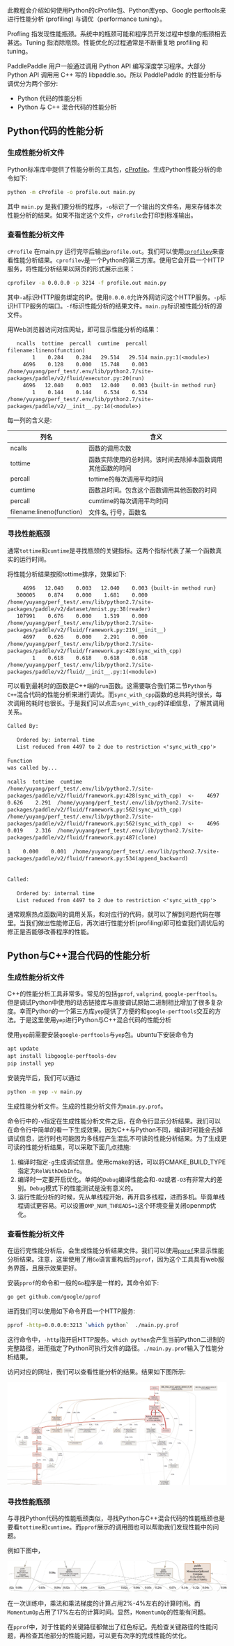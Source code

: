 此教程会介绍如何使用Python的cProfile包、Python库yep、Google perftools来进行性能分析 (profiling) 与调优（performance tuning）。

Profling 指发现性能瓶颈。系统中的瓶颈可能和程序员开发过程中想象的瓶颈相去甚远。Tuning 指消除瓶颈。性能优化的过程通常是不断重复地 profiling 和 tuning。

PaddlePaddle 用户一般通过调用 Python API 编写深度学习程序。大部分 Python API 调用用 C++ 写的 libpaddle.so。所以 PaddlePaddle 的性能分析与调优分为两个部分:

* Python 代码的性能分析
* Python 与 C++ 混合代码的性能分析


## Python代码的性能分析

### 生成性能分析文件

Python标准库中提供了性能分析的工具包，[cProfile](https://docs.python.org/2/library/profile.html)。生成Python性能分析的命令如下:

```bash
python -m cProfile -o profile.out main.py
```

其中 `main.py` 是我们要分析的程序，`-o`标识了一个输出的文件名，用来存储本次性能分析的结果。如果不指定这个文件，`cProfile`会打印到标准输出。

### 查看性能分析文件

`cProfile` 在main.py 运行完毕后输出`profile.out`。我们可以使用[`cprofilev`](https://github.com/ymichael/cprofilev)来查看性能分析结果。`cprofilev`是一个Python的第三方库。使用它会开启一个HTTP服务，将性能分析结果以网页的形式展示出来：

```bash
cprofilev -a 0.0.0.0 -p 3214 -f profile.out main.py
```

其中`-a`标识HTTP服务绑定的IP。使用`0.0.0.0`允许外网访问这个HTTP服务。`-p`标识HTTP服务的端口。`-f`标识性能分析的结果文件。`main.py`标识被性能分析的源文件。

用Web浏览器访问对应网址，即可显示性能分析的结果：

```
   ncalls  tottime  percall  cumtime  percall filename:lineno(function)
        1    0.284    0.284   29.514   29.514 main.py:1(<module>)
     4696    0.128    0.000   15.748    0.003 /home/yuyang/perf_test/.env/lib/python2.7/site-packages/paddle/v2/fluid/executor.py:20(run)
     4696   12.040    0.003   12.040    0.003 {built-in method run}
        1    0.144    0.144    6.534    6.534 /home/yuyang/perf_test/.env/lib/python2.7/site-packages/paddle/v2/__init__.py:14(<module>)
```

每一列的含义是:

| 列名 | 含义 |
| --- | --- |
| ncalls | 函数的调用次数 |
| tottime | 函数实际使用的总时间。该时间去除掉本函数调用其他函数的时间 |
| percall | tottime的每次调用平均时间 |
| cumtime | 函数总时间。包含这个函数调用其他函数的时间 |
| percall | cumtime的每次调用平均时间 |
| filename:lineno(function) | 文件名, 行号，函数名 |


### 寻找性能瓶颈

通常`tottime`和`cumtime`是寻找瓶颈的关键指标。这两个指标代表了某一个函数真实的运行时间。

将性能分析结果按照tottime排序，效果如下:

```text
     4696   12.040    0.003   12.040    0.003 {built-in method run}
   300005    0.874    0.000    1.681    0.000 /home/yuyang/perf_test/.env/lib/python2.7/site-packages/paddle/v2/dataset/mnist.py:38(reader)
   107991    0.676    0.000    1.519    0.000 /home/yuyang/perf_test/.env/lib/python2.7/site-packages/paddle/v2/fluid/framework.py:219(__init__)
     4697    0.626    0.000    2.291    0.000 /home/yuyang/perf_test/.env/lib/python2.7/site-packages/paddle/v2/fluid/framework.py:428(sync_with_cpp)
        1    0.618    0.618    0.618    0.618 /home/yuyang/perf_test/.env/lib/python2.7/site-packages/paddle/v2/fluid/__init__.py:1(<module>)
```

可以看到最耗时的函数是C++端的`run`函数。这需要联合我们第二节`Python`与`C++`混合代码的性能分析来进行调优。而`sync_with_cpp`函数的总共耗时很长，每次调用的耗时也很长。于是我们可以点击`sync_with_cpp`的详细信息，了解其调用关系。

```text
Called By:

   Ordered by: internal time
   List reduced from 4497 to 2 due to restriction <'sync_with_cpp'>

Function                                                                                                 was called by...
                                                                                                             ncalls  tottime  cumtime
/home/yuyang/perf_test/.env/lib/python2.7/site-packages/paddle/v2/fluid/framework.py:428(sync_with_cpp)  <-    4697    0.626    2.291  /home/yuyang/perf_test/.env/lib/python2.7/site-packages/paddle/v2/fluid/framework.py:562(sync_with_cpp)
/home/yuyang/perf_test/.env/lib/python2.7/site-packages/paddle/v2/fluid/framework.py:562(sync_with_cpp)  <-    4696    0.019    2.316  /home/yuyang/perf_test/.env/lib/python2.7/site-packages/paddle/v2/fluid/framework.py:487(clone)
                                                                                                                  1    0.000    0.001  /home/yuyang/perf_test/.env/lib/python2.7/site-packages/paddle/v2/fluid/framework.py:534(append_backward)


Called:

   Ordered by: internal time
   List reduced from 4497 to 2 due to restriction <'sync_with_cpp'>
```

通常观察热点函数间的调用关系，和对应行的代码，就可以了解到问题代码在哪里。当我们做出性能修正后，再次进行性能分析(profiling)即可检查我们调优后的修正是否能够改善程序的性能。



## Python与C++混合代码的性能分析

### 生成性能分析文件

C++的性能分析工具非常多。常见的包括`gprof`, `valgrind`, `google-perftools`。但是调试Python中使用的动态链接库与直接调试原始二进制相比增加了很多复杂度。幸而Python的一个第三方库`yep`提供了方便的和`google-perftools`交互的方法。于是这里使用`yep`进行Python与C++混合代码的性能分析

使用`yep`前需要安装`google-perftools`与`yep`包。ubuntu下安装命令为

```bash
apt update
apt install libgoogle-perftools-dev
pip install yep
```

安装完毕后，我们可以通过

```bash
python -m yep -v main.py
```

生成性能分析文件。生成的性能分析文件为`main.py.prof`。

命令行中的`-v`指定在生成性能分析文件之后，在命令行显示分析结果。我们可以在命令行中简单的看一下生成效果。因为C++与Python不同，编译时可能会去掉调试信息，运行时也可能因为多线程产生混乱不可读的性能分析结果。为了生成更可读的性能分析结果，可以采取下面几点措施:

1. 编译时指定`-g`生成调试信息。使用cmake的话，可以将CMAKE_BUILD_TYPE指定为`RelWithDebInfo`。
2. 编译时一定要开启优化。单纯的`Debug`编译性能会和`-O2`或者`-O3`有非常大的差别。`Debug`模式下的性能测试是没有意义的。
3. 运行性能分析的时候，先从单线程开始，再开启多线程，进而多机。毕竟单线程调试更容易。可以设置`OMP_NUM_THREADS=1`这个环境变量关闭openmp优化。

### 查看性能分析文件

在运行完性能分析后，会生成性能分析结果文件。我们可以使用[`pprof`](https://github.com/google/pprof)来显示性能分析结果。注意，这里使用了用`Go`语言重构后的`pprof`，因为这个工具具有web服务界面，且展示效果更好。

安装`pprof`的命令和一般的`Go`程序是一样的，其命令如下:

```bash
go get github.com/google/pprof
```

进而我们可以使用如下命令开启一个HTTP服务:

```bash
pprof -http=0.0.0.0:3213 `which python`  ./main.py.prof
```

这行命令中，`-http`指开启HTTP服务。`which python`会产生当前Python二进制的完整路径，进而指定了Python可执行文件的路径。`./main.py.prof`输入了性能分析结果。

访问对应的网址，我们可以查看性能分析的结果。结果如下图所示:

![result](./pprof_1.png)


### 寻找性能瓶颈

与寻找Python代码的性能瓶颈类似，寻找Python与C++混合代码的性能瓶颈也是要看`tottime`和`cumtime`。而`pprof`展示的调用图也可以帮助我们发现性能中的问题。

例如下图中，

![kernel_perf](./pprof_2.png)

在一次训练中，乘法和乘法梯度的计算占用2%-4%左右的计算时间。而`MomentumOp`占用了17%左右的计算时间。显然，`MomentumOp`的性能有问题。

在`pprof`中，对于性能的关键路径都做出了红色标记。先检查关键路径的性能问题，再检查其他部分的性能问题，可以更有次序的完成性能的优化。
